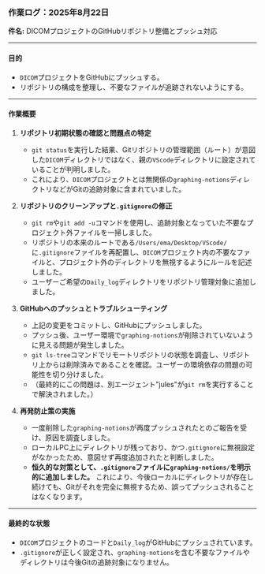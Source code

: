 ### 作業ログ：2025年8月22日

**件名:** DICOMプロジェクトのGitHubリポジトリ整備とプッシュ対応

---

#### 目的
- `DICOM`プロジェクトをGitHubにプッシュする。
- リポジトリの構成を整理し、不要なファイルが追跡されないようにする。

---

#### 作業概要

1.  **リポジトリ初期状態の確認と問題点の特定**
    - `git status`を実行した結果、Gitリポジトリの管理範囲（ルート）が意図した`DICOM`ディレクトリではなく、親の`VScode`ディレクトリに設定されていることが判明しました。
    - これにより、`DICOM`プロジェクトとは無関係の`graphing-notions`ディレクトリなどがGitの追跡対象に含まれていました。

2.  **リポジトリのクリーンアップと`.gitignore`の修正**
    - `git rm`や`git add -u`コマンドを使用し、追跡対象となっていた不要なプロジェクト外ファイルを一掃しました。
    - リポジトリの本来のルートである`/Users/ema/Desktop/VScode/`に`.gitignore`ファイルを再配置し、`DICOM`プロジェクト内の不要なファイルと、プロジェクト外のディレクトリを無視するようにルールを記述しました。
    - ユーザーご希望の`Daily_log`ディレクトリをリポジトリ管理対象に追加しました。

3.  **GitHubへのプッシュとトラブルシューティング**
    - 上記の変更をコミットし、GitHubにプッシュしました。
    - プッシュ後、ユーザー環境で`graphing-notions`が削除されていないように見える問題が発生しました。
    - `git ls-tree`コマンドでリモートリポジトリの状態を調査し、リポジトリ上からは削除済みであることを確認。ユーザーの環境依存の問題の可能性を切り分けました。
    - （最終的にこの問題は、別エージェント"jules"が`git rm`を実行することで解決されました。）

4.  **再発防止策の実施**
    - 一度削除した`graphing-notions`が再度プッシュされたとのご報告を受け、原因を調査しました。
    - ローカルPC上にディレクトリが残っており、かつ`.gitignore`に無視設定がなかったため、意図せず再度追加されたと判断しました。
    - **恒久的な対策として、`.gitignore`ファイルに`graphing-notions/`を明示的に追加しました。** これにより、今後ローカルにディレクトリが存在し続けても、Gitがそれを完全に無視するため、誤ってプッシュされることはなくなります。

---

#### 最終的な状態
- `DICOM`プロジェクトのコードと`Daily_log`がGitHubにプッシュされています。
- `.gitignore`が正しく設定され、`graphing-notions`を含む不要なファイルやディレクトリは今後Gitの追跡対象になりません。
